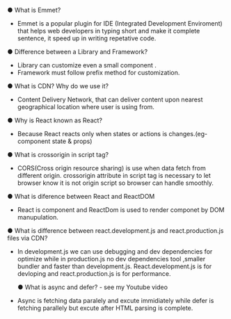 ● What is Emmet?

- Emmet is a popular plugin for IDE (Integrated Development Enviroment) that helps web developers in typing short and make it complete sentence, it speed up in writing repetative code.

● Difference between a Library and Framework?

- Library can customize even a small component .
- Framework must follow prefix method for customization.

● What is CDN? Why do we use it?

- Content Delivery Network, that can deliver content upon nearest geographical location where user is using from.

● Why is React known as React?

- Because React reacts only when states or actions is changes.(eg- component state & props)

● What is crossorigin in script tag?

- CORS(Cross origin resource sharing) is use when data fetch from different origin. crossorigin attribute in script tag is necessary to let browser know it is not origin script so browser can handle smoothly.

● What is diference between React and ReactDOM

- React is component and ReactDom is used to render componet by DOM manupulation.

● What is difference between react.development.js and react.production.js files via CDN?

- In development.js we can use debugging and dev dependencies for optimize while in production.js no dev dependencies tool ,smaller bundler and faster than development.js. React.development.js is for devloping and react.production.js is for performance.

  ● What is async and defer? - see my Youtube video

- Async is fetching data paralely and excute immidiately while defer is fetching parallely but excute after HTML parsing is complete.

